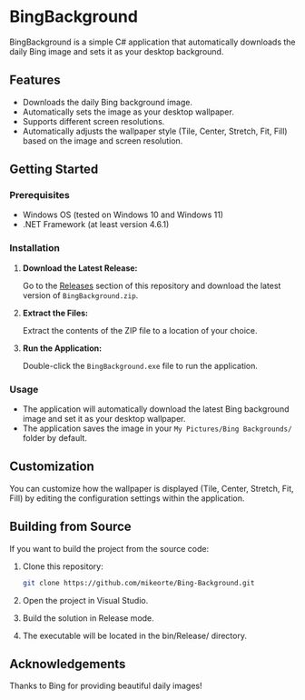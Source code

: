 # BingBackground

BingBackground is a simple C# application that automatically downloads the daily Bing image and sets it as your desktop background.

## Features

- Downloads the daily Bing background image.
- Automatically sets the image as your desktop wallpaper.
- Supports different screen resolutions.
- Automatically adjusts the wallpaper style (Tile, Center, Stretch, Fit, Fill) based on the image and screen resolution.

## Getting Started

### Prerequisites

- Windows OS (tested on Windows 10 and Windows 11)
- .NET Framework (at least version 4.6.1)

### Installation

1. **Download the Latest Release:**

   Go to the [Releases](https://github.com/mikeorte/Bing-Background/releases) section of this repository and download the latest version of `BingBackground.zip`.

2. **Extract the Files:**

   Extract the contents of the ZIP file to a location of your choice.

3. **Run the Application:**

   Double-click the `BingBackground.exe` file to run the application.

### Usage

- The application will automatically download the latest Bing background image and set it as your desktop wallpaper.
- The application saves the image in your `My Pictures/Bing Backgrounds/` folder by default.

## Customization

You can customize how the wallpaper is displayed (Tile, Center, Stretch, Fit, Fill) by editing the configuration settings within the application.

## Building from Source

If you want to build the project from the source code:

1. Clone this repository:

   ```sh
   git clone https://github.com/mikeorte/Bing-Background.git
   ```
2. Open the project in Visual Studio.
3. Build the solution in Release mode.
4. The executable will be located in the bin/Release/ directory.

## Acknowledgements
Thanks to Bing for providing beautiful daily images!
